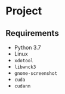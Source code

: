 # Project

## Requirements
* Python 3.7
* Linux
* `xdotool`
* `libwnck3`
* `gnome-screenshot`
* `cuda`
* `cudann`
